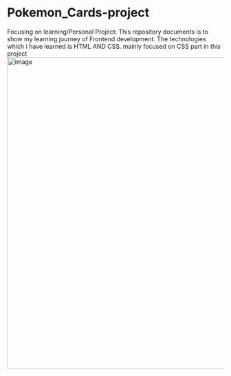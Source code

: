# Pokemon_Cards-project
Focusing on learning/Personal Project:
This repository documents is to show my learning journey of Frontend development.
The technologies which i have learned is HTML AND CSS.
mainly focused on CSS part in this project
<img width="1252" height="726" alt="image" src="https://github.com/user-attachments/assets/b8fbcb46-ee54-4caf-8ba5-9d614313ea02" />

